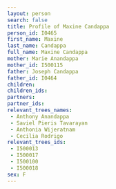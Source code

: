 ```yaml
---
layout: person
search: false
title: Profile of Maxine Candappa
person_id: I0465
first_name: Maxine
last_name: Candappa
full_name: Maxine Candappa
mother: Marie Anandappa
mother_id: I500115
father: Joseph Candappa
father_id: I0464
children:
children_ids:
partners:
partner_ids:
relevant_trees_names:
 - Anthony Anandappa
 - Saviel Pieris Tavarayan
 - Anthonia Wijeratnam
 - Cecilia Rodrigo
relevant_trees_ids:
 - I500013
 - I500017
 - I500100
 - I500018
sex: F
---
```


